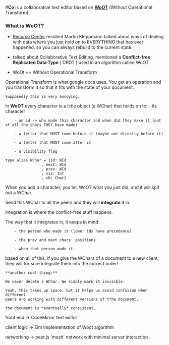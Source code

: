 #**Co** is a collaborative text editor
based on **[WoOT](https://hal.inria.fr/inria-00071240/document)** (Without Operational Transform)

### What is WoOT?

 - [Recurse Center](www.recurse.com) resident Martin Kleppmann talked about ways of dealing with data where you just hold on to EVERYTHING 
 		that has ever happened, so you can always rebuild to the current state.

 - talked about Collaborative Text Editing, mentioned a 
 		**Conflict-free Replicated Data Type** ( CRDT ) used in an algorithm called WoOT

 - WoOt == Without Operational Transform

 Operational Transform is what google docs uses. You get an operation and you 
 		transform it so that it fits with the state of your document. 

 	Supposedly this is very annoying.









 In **WoOT** every character is a little object (a WChar) that holds on to:
 		- its character

 		- an id -> who made this character and when did they make it (out of all the chars THEY have made)

 		- a letter that MUST come before it (maybe not directly before it)

 		- a letter that MUST come after it

 		- a visibility flag

```
type alias WChar = {id: WId
                , next: WId
                , prev: WId
                , vis: Int
                , ch: Char}
```








 When you add a character, you tell WoOT what you just did, and it will spit out a WChar.

 Send this WChar to all the peers and they will **integrate** it in.

 Integration is where the conflict-free stuff happens. 

 The way that it integrates in, it keeps in mind: 

 		- the person who made it (lower ids have precedence)

 		- the prev and next chars' positions

 		- when that person made it.

 based on all of this, if you give the WChars of a document to a new client, they will for sure integrate them into the correct order!






	**another cool thing:**

 	We never delete a WChar. We simply mark it invisible.

 	Yeah, this takes up space, but it helps us avoid confusion when different
 	peers are working with different versions of t*he document.

 	the document is *eventually* consistent.







front end  -> CodeMirror text editor

client logic -> Elm implementation of Woot algorithm

networking -> peer.js 'mesh' network with minimal server interaction


